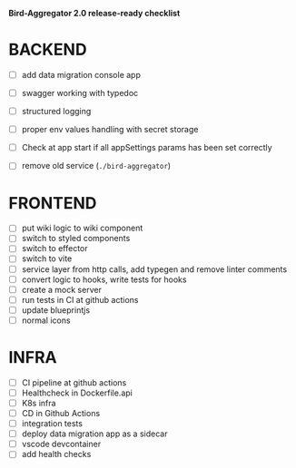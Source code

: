 **Bird-Aggregator 2.0 release-ready checklist**

# BACKEND
 - [ ] add data migration console app
 - [ ] swagger working with typedoc
 - [ ] structured logging
 - [ ] proper env values handling with secret storage
 - [ ] Check at app start if all appSettings params has been set correctly
 - [ ] remove old service (`./bird-aggregator`)


# FRONTEND
 - [ ] put wiki logic to wiki component
 - [ ] switch to styled components
 - [ ] switch to effector
 - [ ] switch to vite
 - [ ] service layer from http calls, add typegen and remove linter comments
 - [ ] convert logic to hooks, write tests for hooks
 - [ ] create a mock server
 - [ ] run tests in CI at github actions
 - [ ] update blueprintjs
 - [ ] normal icons

# INFRA

 - [ ] CI pipeline at github actions
 - [ ] Healthcheck in Dockerfile.api
 - [ ] K8s infra
 - [ ] CD in Github Actions
 - [ ] integration tests
 - [ ] deploy data migration app as a sidecar
 - [ ] vscode devcontainer
 - [ ] add health checks